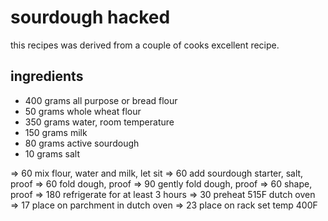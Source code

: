 # sourdough hacked

this recipes was derived from a couple of cooks excellent recipe.

## ingredients
* 400 grams all purpose or bread flour
* 50 grams whole wheat flour
* 350 grams water, room temperature
* 150 grams milk
* 80 grams active sourdough
* 10 grams salt

=> 60 mix flour, water and milk, let sit
=> 60 add sourdough starter, salt, proof
=> 60 fold dough, proof
=> 90 gently fold dough, proof
=> 60 shape, proof
=> 180 refrigerate for at least 3 hours
=> 30 preheat 515F dutch oven
=> 17 place on parchment in dutch oven
=> 23 place on rack set temp 400F
